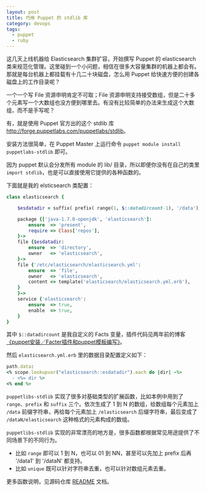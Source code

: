 ```yaml
---
layout: post
title: 巧用 Puppet 的 stdlib 库
category: devops
tags:
  - puppet
  - ruby
---
```


这几天上线机器给 Elasticsearch 集群扩容，开始撰写 Puppet 的 elasticsearch 类来规范化管理。这里碰到一个小问题，相信在很多大容量集群的机器上都会有。那就是每台机器上都挂载有十几二十块磁盘，怎么用 Puppet 给快速方便的创建各磁盘上的工作目录呢？

一个一个写 File 资源申明肯定不可取；File 资源申明支持接受数组，但是二十多个元素写一个大数组也没方便到哪里去。有没有比较简单的办法来生成这个大数组，而不是手写呢？

有，就是使用 Puppet 官方出的这个 stdlib 库 <http://forge.puppetlabs.com/puppetlabs/stdlib>。

安装方法很简单，在 Puppet Master 上运行命令 `puppet module install puppetlabs-stdlib` 即可。

因为 puppet 默认会分发所有 module 的 lib/ 目录，所以即便你没有在自己的类里 `import stdlib`，也是可以直接使用它提供的各种函数的。

下面就是我的 elsticsearch 类配置：

```ruby
class elasticsearch {

    $esdatadir = suffix( prefix( range(1, $::datadircount-1), '/data'), '/elasticsearch')

    package {['java-1.7.0-openjdk', 'elasticsearch']:
        ensure  => 'present',
        require => Class['repos'],
    }->
    file {$esdatadir:
        ensure  => 'directory',
        owner   => 'elasticsearch',
    }->
    file {'/etc/elasticsearch/elasticsearch.yml':
        ensure  => 'file',
        owner   => 'elasticsearch',
        content => template('elasticsearch/elasticsearch.yml.erb'),
    }
    }~>
    service {'elasticsearch':
        ensure  => true,
        enable  => true,
    }
}
```

其中 `$::datadircount` 是我自定义的 Facts 变量，插件代码见两年前的博客[《puppet安装／Facter插件和puppet模板编写》](http://chenlinux.com/2012/05/10/quick-start-for-puppet-facter-erb)。

然后 `elasticsearch.yml.erb` 里的数据目录配置定义如下：

```ruby
path.data:
<% scope.lookupvar("elasticsearch::esdatadir").each do |dir| -%>
  - <%= dir %>
<% end %>
```

`puppetlibs-stdlib` 实现了很多对基础类型的扩展函数，比如本例中用到了 `range`、`prefix` 和 `suffix` 三个。依次生成了 1 到 N 的数组，给数组每个元素加上 `/data` 前缀字符串，再给每个元素加上 `/elasticsearch` 后缀字符串，最后变成了 `/dataN/elasticsearch` 这种格式的元素构成的数组。

`puppetlibs-stdlib` 实现的非常漂亮的地方是，很多函数都根据常见用途提供了不同场景下的不同行为。

* 比如 `range` 即可以 1 到 N，也可以 01 到 NN，甚至可以先加上 prefix 后再 '/data1' 到 '/dataN' 都支持。
* 比如 `unique` 既可以针对字符串去重，也可以针对数组元素去重。

更多函数说明，见源码仓库 [README](https://github.com/puppetlabs/puppetlabs-stdlib/blob/master/README.markdown) 文档。

